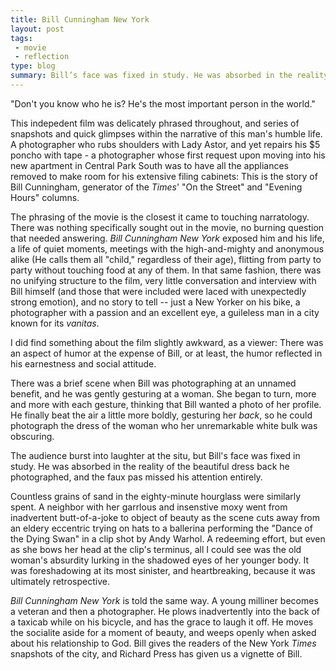 ```yaml
---
title: Bill Cunningham New York
layout: post
tags:
 - movie
 - reflection
type: blog
summary: Bill’s face was fixed in study. He was absorbed in the reality of the beautiful dress back he photographed, and the faux pas missed his attention entirely.
---
```


"Don't you know who he is? He's the most important person in the world."

This indepedent film was delicately phrased throughout, and series of snapshots and quick glimpses within the narrative of this man's humble life. A photographer who rubs shoulders with Lady Astor, and yet repairs his $5 poncho with tape - a photographer whose first request upon moving into his new apartment in Central Park South was to have all the appliances removed to make room for his extensive filing cabinets: This is the story of Bill Cunningham, generator of the _Times_' "On the Street" and "Evening Hours" columns.

The phrasing of the movie is the closest it came to touching narratology. There was nothing specifically sought out in the movie, no burning question that needed answering. *Bill Cunningham New York* exposed him and his life, a life of quiet moments, meetings with the high-and-mighty and anonymous alike (He calls them all "child," regardless of their age), flitting from party to party without touching food at any of them. In that same fashion, there was no unifying structure to the film, very little conversation and interview with Bill himself (and those that were included were laced with unexpectedly strong emotion), and no story to tell -- just a New Yorker on his bike, a photographer with a passion and an excellent eye, a guileless man in a city known for its *vanitas*.

I did find something about the film slightly awkward, as a viewer: There was an aspect of humor at the expense of Bill, or at least, the humor reflected in his earnestness and social attitude.

There was a brief scene when Bill was photographing at an unnamed benefit, and he was gently gesturing at a woman. She began to turn, more and more with each gesture, thinking that Bill wanted a photo of her profile. He finally beat the air a little more boldly, gesturing her _back_, so he could photograph the dress of the woman who her unremarkable white bulk was obscuring.

The audience burst into laughter at the situ, but Bill's face was fixed in study. He was absorbed in the reality of the beautiful dress back he photographed, and the faux pas missed his attention entirely.

Countless grains of sand in the eighty-minute hourglass were similarly spent. A neighbor with her garrlous and insenstive moxy went from inadvertent butt-of-a-joke to object of beauty as the scene cuts away from an eldery eccentric trying on hats to a ballerina performing the "Dance of the Dying Swan" in a clip shot by Andy Warhol. A redeeming effort, but even as she bows her head at the clip's terminus, all I could see was the old woman's absurdity lurking in the shadowed eyes of her younger body. It was foreshadowing at its most sinister, and heartbreaking, because it was ultimately retrospective.

*Bill Cunningham New York* is told the same way. A young milliner becomes a veteran and then a photographer. He plows inadvertently into the back of a taxicab while on his bicycle, and has the grace to laugh it off. He moves the socialite aside for a moment of beauty, and weeps openly when asked about his relationship to God. Bill gives the readers of the New York _Times_ snapshots of the city, and Richard Press has given us a vignette of Bill.
